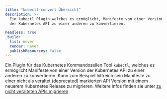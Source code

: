 ```yaml
---
title: "kubectl-convert Übersicht"
description: >-
  Ein kubectl Plugin welches es ermöglicht, Manifeste von einer Version
  der Kubernetes API zu einer anderen zu konvertieren.

headless: true
_build:
  list: never
  render: never
  publishResources: false
---
```


Ein Plugin für das Kubernetes Kommandozeilen Tool `kubectl`, welches es ermöglicht Manifeste von einer Version der 
Kubernetes API zu einer anderen zu konvertieren. Kann zum Beispiel hilfreich sein Manifeste zu einer nicht als veraltet (deprecated) 
markierten API Version mit einem neuerem Kubernetes Release zu migrieren.
Weitere Infos finden sie unter [zu nicht veralteten APIs migrieren](/docs/reference/using-api/deprecation-guide/#migrate-to-non-deprecated-apis)